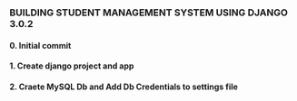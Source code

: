 ### BUILDING STUDENT MANAGEMENT SYSTEM USING DJANGO 3.0.2

#### 0. Initial commit

#### 1. Create django project and app

#### 2. Craete MySQL Db and Add Db Credentials to settings file

